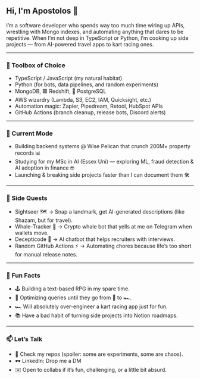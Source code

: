 ## Hi, I'm Apostolos 👋

I’m a software developer who spends way too much time wiring up APIs, wrestling with Mongo indexes, and automating anything that dares to be repetitive. When I’m not deep in TypeScript or Python, I’m cooking up side projects — from AI-powered travel apps to kart racing ones.

---

### 🔧 Toolbox of Choice
- TypeScript / JavaScript (my natural habitat)
- Python (for bots, data pipelines, and random experiments)
- MongoDB, 🟥 Redshift, 🐘 PostgreSQL
- AWS wizardry (Lambda, S3, EC2, IAM, Quicksight, etc.)
- Automation magic: Zapier, Pipedream, Retool, HubSpot APIs
- GitHub Actions (branch cleanup, release bots, Discord alerts)

---

### 🚀 Current Mode
- Building backend systems @ Wise Pelican that crunch 200M+ property records 📊
- Studying for my MSc in AI (Essex Uni) — exploring ML, fraud detection & AI adoption in finance 🤓
- Launching & breaking side projects faster than I can document them 🛠️

---

### 🎨 Side Quests
- Sightseer 🗺️ → Snap a landmark, get AI-generated descriptions (like Shazam, but for travel).
- Whale-Tracker 🐳 → Crypto whale bot that yells at me on Telegram when wallets move.
- Decepticode 🤖 → AI chatbot that helps recruiters with interviews.
- Random GitHub Actions ⚡ → Automating chores because life’s too short for manual release notes.

---

### 🏁 Fun Facts
- 🕹️ Building a text-based RPG in my spare time.
- 📸 Optimizing queries until they go from 🚶 to 🏎️.
- 🏎️ Will absolutely over-engineer a kart racing app just for fun.
- 📚 Have a bad habit of turning side projects into Notion roadmaps.

---

### 📫 Let’s Talk
- 🐙 Check my repos (spoiler: some are experiments, some are chaos).
- 🕶️ LinkedIn: Drop me a DM
- ✉️ Open to collabs if it’s fun, challenging, or a little bit absurd.

<!--
**kyratzakos/kyratzakos** is a ✨ _special_ ✨ repository because its `README.md` (this file) appears on your GitHub profile.

Here are some ideas to get you started:

- 🔭 I’m currently working on ...
- 🌱 I’m currently learning ...
- 👯 I’m looking to collaborate on ...
- 🤔 I’m looking for help with ...
- 💬 Ask me about ...
- 📫 How to reach me: ...
- 😄 Pronouns: ...
- ⚡ Fun fact: ...
-->
